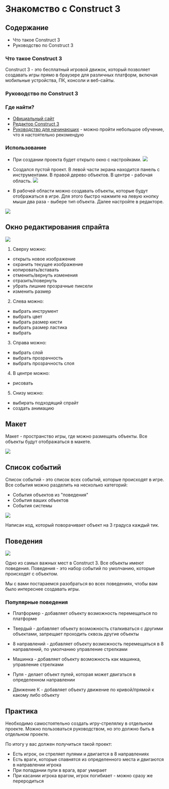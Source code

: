 # Знакомство с Construct 3

## Содержание

- Что такое Construct 3
- Руководство по Construct 3

### Что такое Construct 3

Construct 3 - это бесплатный игровой движок, который позволяет создавать игры прямо в браузере для различных платформ, включая мобильные устройства, ПК, консоли и веб-сайты. 

### Руководство по Construct 3

### Где найти?

- [Официальный сайт](https://www.construct.net/)
- [Редактор Construct 3](https://editor.construct.net/)
- [Руководство для начинающих](https://editor.construct.net/?startTour) - можно пройти небольшое обучение, что я настоятельно рекомендую


### Использование

- При создании проекта будет открыто окно с настройками.
![](creating.png)

- Создался пустой проект. В левой части экрана находится панель с инструментами. В правой дерево объектов. В центре - рабочая область.
![](empty.png)

- В рабочей области можно создавать объекты, которые будут отображаться в игре. Для этого быстро нажмите на левую кнопку мыши два раза - выбере тип объекта. Далее настройте в редакторе.

![](createWindow.png)

## Окно редактирования спрайта

![](sprite_edit.png)

1. Сверху можно:
- открыть новое изображение
- охранить текущее изображение
- копировать/вставать
- отменить/вернуть изменения
- отразить/повернуть
- убрать лишние прозрачные пиксели
- изменить размер

2. Слева можно:
- выбрать инструмент
- выбрать цвет
- выбрать размер кисти
- выбрать размер ластика
- выбрать

3. Справа можно:
- выбрать слой
- выбрать прозрачность
- выбрать прозрачность слоя

4. В центре можно:
- рисовать

5. Снизу можно:
- выбирать подходящий спрайт
- создать анимацию

## Макет 

Макет - пространство игры, где можно размещать объекты. Все объекты будут отображаться в макете.

![](maket.png)

## Список событий

Список событий - это список всех событий, которые происходят в игре. Все события можно разделить на несколько категорий:
- События объектов из "поведения"
- События ваших объектов
- События системы

![](code.png)

Написан код, который поворачивает объект на 3 градуса каждый тик.

## Поведения
![](pove.png)

Одно из самых важных мест в Construct 3. Все объекты имеют поведения. Поведения - это набор событий по умолчанию, которые происходят с объектом.  

Мы с вами постараемся разобраться во всех поведениях, чтобы вам было интереснее создавать игры.

### Популярные поведения

- Платформер - добавляет объекту возможность перемещаться по платформе

- Твердый - добавляет объекту возможность сталкиваться с другими объектами, запрещает проходить сквозь другие объекты

- 8 направлений - добавляет объекту возможность перемещаться в 8 направлений, по умолчанию управление стрелками

- Машинка - добавляет объекту возможность как машинка, управление стрелками

- Пуля - делает объект пулей, которая может двигаться в определенном направлении

- Движение К - добавляет объекту движение по кривой/прямой к какому либо объекту


## Практика

Необходимо самостоятельно создать игру-стрелялку в отдельном проекте. Можно пользоваться руководством, но это должно быть в отдельном проекте. 

По итогу у вас должен получиться такой проект:
- Есть игрок, он стреляет пулями и двигается в 8 направлениях
- Есть враги, которые спавнятся из определенного места и двигаются в направлении игрока
- При попадании пули в врага, враг умирает
- При касании игрока врагом, игрок погибиает - можно сразу же переродиться